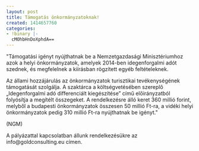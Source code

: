 ```yaml
---
layout: post
title: Támogatás önkormányzatoknak!
created: 1414657760
categories:
- !binary |-
  cMOhbHnDoXphdA==
---
```

<p class="lead">"Támogatási igényt nyújthatnak be a Nemzetgazdasági Minisztériumhoz azok a helyi önkormányzatok, amelyek 2014-ben idegenforgalmi adót szednek, és megfelelnek a kiírásban rögzített egyéb feltételeknek.</p><p class="lead"><!--break--></p><p>Az állami hozzájárulás az önkormányzatok turisztikai tevékenységének támogatását szolgálja. A szaktárca a költségvetésében szereplő „Idegenforgalmi adó differenciált kiegészítése” című előirányzatból folyósítja a megítélt összegeket. A rendelkezésre álló keret 360 millió forint, melyből a budapesti önkormányzatok összesen 50 millió Ft-ra, a vidéki helyi önkormányzatok pedig 310 millió Ft-ra nyújthatnak be igényt."</p><p>(NGM)</p><p>A pályázattal kapcsolatban állunk rendelkezésükre az info@goldconsulting.eu címen.</p>
